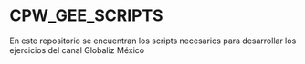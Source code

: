 # CPW_GEE_SCRIPTS
En este repositorio se encuentran los scripts necesarios para desarrollar los ejercicios del canal Globaliz México 
